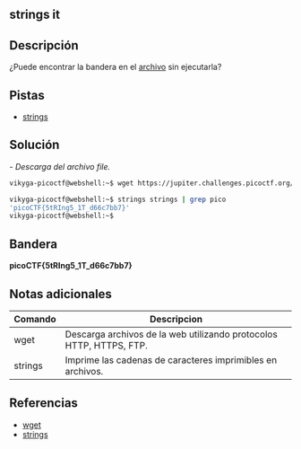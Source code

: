 ## strings it

## Descripción
¿Puede encontrar la bandera en el [archivo](https://jupiter.challenges.picoctf.org/static/94d00153b0057d37da225ee79a846c62/strings) sin ejecutarla?

## Pistas
* [strings](https://linux.die.net/man/1/strings)

## Solución
*- Descarga del archivo file.*
``` bash 
vikyga-picoctf@webshell:~$ wget https://jupiter.challenges.picoctf.org/static/94d00153b0057d37da225ee79a846c62/strings

vikyga-picoctf@webshell:~$ strings strings | grep pico 
'picoCTF{5tRIng5_1T_d66c7bb7}'
vikyga-picoctf@webshell:~$ 
```

## Bandera
**picoCTF{5tRIng5_1T_d66c7bb7}**

## Notas adicionales
|Comando | Descripcion |
|-----|-------|
| wget | Descarga archivos de la web utilizando protocolos HTTP, HTTPS, FTP. |
| strings | Imprime las cadenas de caracteres imprimibles en archivos. | 

## Referencias
* [wget](https://linuxize.com/post/wget-command-examples/)
* [strings](https://www.howtoforge.com/linux-strings-command/)
